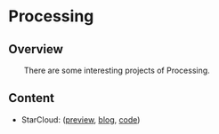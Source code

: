 # Processing
## Overview
&emsp;&emsp;There are some interesting projects of Processing.
&emsp;&emsp;
## Content
- StarCloud: 
	([preview](https://www.openprocessing.org/sketch/695578),
	 [blog](https://blog.csdn.net/weixin_38937890/article/details/89066456),
	[code](https://github.com/pearmini/processing/tree/master/StarCloud))